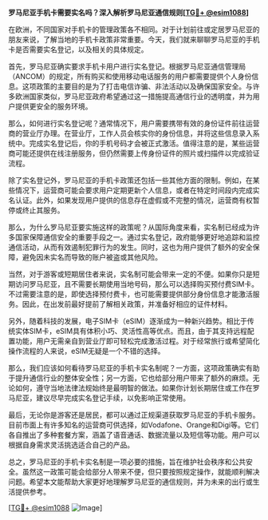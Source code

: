 **罗马尼亚手机卡需要实名吗？深入解析罗马尼亚通信规则[[TG💪+ @esim1088](https://t.me/s/esim1088)]**

在欧洲，不同国家对手机卡的管理政策各不相同。对于计划前往或定居罗马尼亚的朋友来说，了解当地的手机卡政策非常重要。今天，我们就来聊聊罗马尼亚的手机卡是否需要实名登记，以及相关的具体规定。

首先，罗马尼亚确实要求手机卡用户进行实名登记。根据罗马尼亚通信管理局（ANCOM）的规定，所有购买和使用移动电话服务的用户都需要提供个人身份信息。这项政策的主要目的是为了打击电信诈骗、非法活动以及确保国家安全。与许多欧洲国家类似，罗马尼亚政府希望通过这一措施提高通信行业的透明度，并为用户提供更安全的服务环境。

那么，如何进行实名登记呢？通常情况下，用户需要携带有效的身份证件前往运营商的营业厅办理。在营业厅，工作人员会核实你的身份信息，并将这些信息录入系统中。完成实名登记后，你的手机号码才会被正式激活。值得注意的是，某些运营商可能还提供在线注册服务，但仍然需要上传身份证件的照片或扫描件以完成验证流程。

除了实名登记外，罗马尼亚的手机卡政策还包括一些其他方面的限制。例如，在某些情况下，运营商可能会要求用户定期更新个人信息，或者在特定时间段内完成实名认证。此外，如果发现用户提供的信息存在虚假或不完整的情况，运营商有权暂停或终止其服务。

那么，为什么罗马尼亚要实施这样的政策呢？从国际角度来看，实名制已经成为许多国家保障通信安全的重要手段之一。通过实名登记，政府能够更好地追踪和监控通信活动，从而有效遏制犯罪行为的发生。同时，这也为用户提供了额外的安全保障，避免因未实名而导致的账户被盗或其他风险。

当然，对于游客或短期居住者来说，实名制可能会带来一定的不便。如果你只是短期访问罗马尼亚，且不需要长期使用当地号码，那么可以选择购买预付费SIM卡。不过需要注意的是，即使选择预付费卡，也可能需要提供部分身份信息才能激活服务。因此，在出发前最好提前了解相关政策，并准备好相应的证件材料。

另外，随着科技的发展，电子SIM卡（eSIM）逐渐成为一种新兴趋势。相比于传统实体SIM卡，eSIM具有体积小巧、灵活性高等优点。而且，由于其支持远程配置功能，用户无需亲自到营业厅即可轻松完成激活过程。对于经常旅行或希望简化操作流程的人来说，eSIM无疑是一个不错的选择。

那么，我们应该如何看待罗马尼亚的手机卡实名制呢？一方面，这项政策确实有助于提升通信行业的整体安全性；另一方面，它也给部分用户带来了额外的麻烦。无论如何，遵守当地法律法规始终是最明智的做法。如果你计划长期居住或工作在罗马尼亚，建议尽早完成实名登记手续，以免影响正常使用。

最后，无论你是游客还是居民，都可以通过正规渠道获取罗马尼亚的手机卡服务。目前市面上有许多知名的运营商可供选择，如Vodafone、Orange和Digi等。它们各自推出了多种套餐方案，涵盖了语音通话、数据流量以及短信等功能。用户可以根据自身需求灵活挑选适合自己的产品。

总之，罗马尼亚的手机卡实名制是一项必要的措施，旨在维护社会秩序和公共安全。虽然这一政策可能会给部分人带来不便，但只要按照规定操作，就能顺利解决问题。希望本文能帮助大家更好地理解罗马尼亚的通信规则，并为未来的出行或生活提供参考。

[[TG💪+ @esim1088](https://t.me/s/esim1088) ![Image](https://i.postimg.cc/4NQfJmqS/Snipaste-2025-05-13-00-14-12.png)]